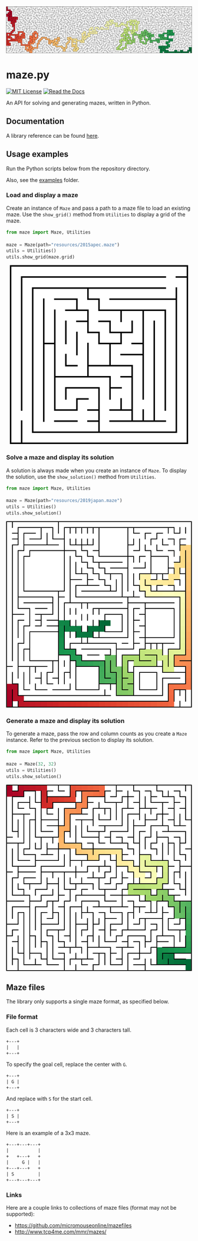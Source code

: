 <p align="center">
    <img src="https://raw.githubusercontent.com/Munckenh/maze.py/main/docs/images/32x128-solution.svg" alt="Solved 32x128 maze">
</p>

# maze.py

[![MIT License](https://img.shields.io/badge/License-MIT-yellow.svg)](http://choosealicense.com/licenses/mit/)
[![Read the Docs](https://img.shields.io/readthedocs/mazepy)](http://mazepy.readthedocs.io/)

An API for solving and generating mazes, written in Python.

## Documentation

A library reference can be found [here](https://mazepy.readthedocs.io/en/latest/).

## Usage examples

Run the Python scripts below from the repository directory.

Also, see the [examples](examples/) folder.

### Load and display a maze

Create an instance of `Maze` and pass a path to a maze file to load an existing maze. Use the `show_grid()` method from `Utilities` to display a grid of the maze.

```py
from maze import Maze, Utilities

maze = Maze(path="resources/2015apec.maze")
utils = Utilities()
utils.show_grid(maze.grid)
```

<p align="center">
    <img src="https://raw.githubusercontent.com/Munckenh/maze.py/main/docs/images/2015apec.svg" alt="APEC 2015">
</p>

### Solve a maze and display its solution

A solution is always made when you create an instance of `Maze`. To display the solution, use the `show_solution()` method from `Utilities`.

```py
from maze import Maze, Utilities

maze = Maze(path="resources/2019japan.maze")
utils = Utilities()
utils.show_solution()
```

<p align="center">
    <img src="https://raw.githubusercontent.com/Munckenh/maze.py/main/docs/images/2019japan-solution.svg" alt="Japan 2019">
</p>

### Generate a maze and display its solution

To generate a maze, pass the row and column counts as you create a `Maze` instance. Refer to the previous section to display its solution.

```py
from maze import Maze, Utilities

maze = Maze(32, 32)
utils = Utilities()
utils.show_solution()
```

<p align="center">
    <img src="https://raw.githubusercontent.com/Munckenh/maze.py/main/docs/images/32x32-solution.svg" alt="Solved 32x32 maze">
</p>

## Maze files

The library only supports a single maze format, as specified below.

### File format

Each cell is 3 characters wide and 3 characters tall.

```
+---+
|   |
+---+
```

To specify the goal cell, replace the center with `G`.

```
+---+
| G |
+---+
```

And replace with `S` for the start cell.

```
+---+
| S |
+---+
```

Here is an example of a 3x3 maze.

```
+---+---+---+
|           |
+   +---+   +
|     G |   |
+---+---+   +
| S         |
+---+---+---+
```

### Links

Here are a couple links to collections of maze files (format may not be supported):

- <https://github.com/micromouseonline/mazefiles>
- <http://www.tcp4me.com/mmr/mazes/>
